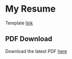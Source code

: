 # My Resume

Template [link](https://bestfreehtmlcsstemplates.com/templates/209/orbit-a-free-bootstrap-4-resume-cv-theme-for-developers)

## PDF Download

Download the latest PDF [here](https://github.com/aneeshrelan/my-resume/raw/master/Aneesh_Relan.pdf)
